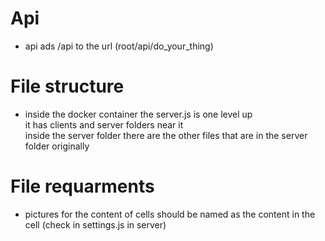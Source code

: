 # Api
- api ads /api to the url (root/api/do_your_thing)

# File structure
- inside the docker container the server.js is one level up \
    it has clients and server folders near it \
    inside the server folder there are the other files that are in the server folder originally

# File requarments
- pictures for the content of cells should be named as the content in the cell (check in settings.js in server)